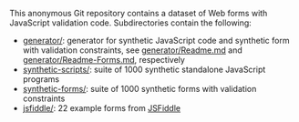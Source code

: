 This anonymous Git repository contains a dataset of Web forms with
JavaScript validation code. Subdirectories contain the following:

* [generator/](generator/): generator for synthetic JavaScript code and
  synthetic form with validation constraints, see
  [generator/Readme.md](generator/Readme.md) and
  [generator/Readme-Forms.md](generator/Readme-Forms.md), respectively
* [synthetic-scripts/](synthetic-scripts/): suite of 1000 synthetic
  standalone JavaScript programs
* [synthetic-forms/](synthetic-forms/): suite of 1000 synthetic forms with
  validation constraints
* [jsfiddle/](jsfiddle/): 22 example forms from
  [JSFiddle](https://jsfiddle.net/)
